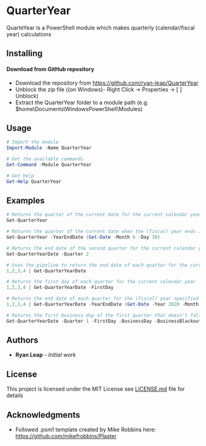 # QuarterYear

QuarteYear is a PowerShell module which makes quarterly (calendar/fiscal year) calculations

## Installing
#### Download from GitHub repository

* Download the repository from https://github.com/ryan-leap/QuarterYear
* Unblock the zip file ((on Windows)- Right Click -> Properties -> [ ] Unblock)
* Extract the QuarterYear folder to a module path (e.g. $home\Documents\WindowsPowerShell\Modules)

## Usage
```powershell
# Import the module
Import-Module -Name QuarterYear

# Get the available commands
Get-Command -Module QuarterYear

# Get help
Get-Help QuarterYear
```

## Examples
```powershell
# Returns the quarter of the current date for the current calendar year
Get-QuarterYear

# Returns the quarter of the current date when the (fiscal) year ends June 30th
Get-QuarterYear -YearEndDate (Get-Date -Month 6 -Day 30)

# Returns the end date of the second quarter for the current calendar year
Get-QuarterYearDate -Quarter 2

# Uses the pipeline to return the end date of each quarter for the current calendar year
1,2,3,4 | Get-QuarterYearDate

# Returns the first day of each quarter for the current calendar year
1,2,3,4 | Get-QuarterYearDate -FirstDay

# Returns the end date of each quarter for the (fiscal) year specified
1,2,3,4 | Get-QuarterYearDate -YearEndDate (Get-Date -Year 2020 -Month 6 -Day 30)

# Returns the first business day of the first quarter that doesn't fall on a holiday (business blackout date)
Get-QuarterYearDate -Quarter 1 -FirstDay -BusinessDay -BusinessBlackoutDate ((Get-Date -Month 1 -Day 1),(Get-Date -Month 12 -Day 25))
```

## Authors

* **Ryan Leap** - *Initial work*

## License

This project is licensed under the MIT License see [LICENSE.md](LICENSE.md) file for details

## Acknowledgments

* Followed .psm1 template created by Mike Robbins here: https://github.com/mikefrobbins/Plaster
